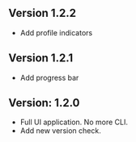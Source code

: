 ## Version 1.2.2
  - Add profile indicators

## Version 1.2.1
  - Add progress bar

## Version: 1.2.0
 - Full UI application. No more CLI.
 - Add new version check.